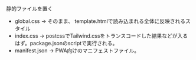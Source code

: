 静的ファイルを置く
 - global.css -> そのまま、 template.htmlで読み込まれる全体に反映されるスタイル
 - index.css -> postcssでTailwind.cssをトランスコードした結果などが入るはず。package.jsonのscriptで実行される。
 - manifest.json -> PWA向けのマニフェストファイル。
